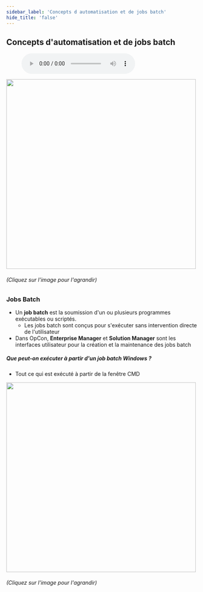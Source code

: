 ```yaml
---
sidebar_label: 'Concepts d automatisation et de jobs batch'
hide_title: 'false'
---
```


## Concepts d'automatisation et de jobs batch

<figure>
    <audio
        controls
        src="audiobasic/AutomationandBatchJobConcepts.mp3">
            Your browser does not support the
            <code>audio</code> element.
    </audio>
</figure>

<a href="imgbasic/Picture13.png" target="_blank"><img src="imgbasic/Picture13.png" width="500"></img></a>

###### (Cliquez sur l'image pour l'agrandir)

### Jobs Batch

* Un **job batch** est la soumission d'un ou plusieurs programmes exécutables ou scriptés.
  * Les jobs batch sont conçus pour s'exécuter sans intervention directe de l'utilisateur
* Dans OpCon, **Enterprise Manager** et **Solution Manager** sont les interfaces utilisateur pour la création et la maintenance des jobs batch


##### Que peut-on exécuter à partir d'un job batch Windows ?

* Tout ce qui est exécuté à partir de la fenêtre CMD

<a href="imgbasic/Picture14.png" target="_blank"><img src="imgbasic/Picture14.png" width="500"></img></a>

###### (Cliquez sur l'image pour l'agrandir)